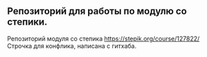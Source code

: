 ## Репозиторий для работы по модулю со степики.
Репозиторий модуля со степика https://stepik.org/course/127822/
Строчка для конфлика, написана с гитхаба.
